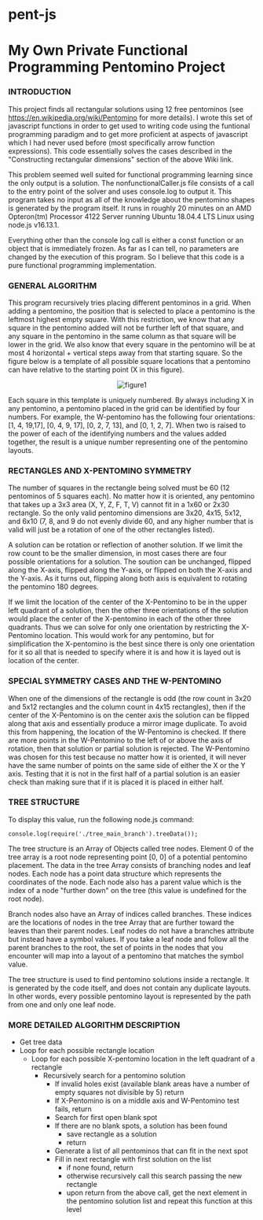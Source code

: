 # pent-js

# My Own Private Functional Programming Pentomino Project

### INTRODUCTION
This project finds all rectangular solutions using 12 free pentominos
(see https://en.wikipedia.org/wiki/Pentomino for more details).  I wrote
this set of javascript functions in order to get used to writing code using
the funtional programming paradigm and to get more proficient at aspects of
javascript which I had never used before (most specifically arrow function
expressions).  This code essentially solves the cases described in the
"Constructing rectangular dimensions" section of the above Wiki link.

This problem seemed well suited for functional programming learning since the
only output is a solution.  The nonfunctionalCaller.js file consists of a call
to the entry point of the solver and uses console.log to output it.  This
program takes no input as all of the knowledge about the pentomino shapes
is generated by the program itself.  It runs in roughly 20 minutes on an AMD
Opteron(tm) Processor 4122 Server running Ubuntu 18.04.4 LTS Linux using
node.js v16.13.1.

Everything other than the console log call is either a const function
or an object that is immediately frozen.  As far as I can tell, no parameters
are changed by the execution of this program.  So I believe that this code is
a pure functional programming implementation.

### GENERAL ALGORITHM
This program recursively tries placing different pentominos in a grid.  When adding
a pentomino, the position that is selected to place a pentomino is the leftmost highest
empty square.  With this restriction, we know that any square in the pentomino added will
not be further left of that square, and any square in the pentomino in the same column
as that square will be lower in the grid.  We also know that every square in the pentomino
will be at most 4 horizontal + vertical steps away from that starting square.  So the figure
below is a template of all possible square locations that a pentomino can have relative to
the starting point (X in this figure).

 <p align="center">
 <img src="http://www.warrensusui.com/toybox/src/drawings/figure1.png" alt="figure1"/>
 </p>

Each square in this template is uniquely numbered.  By always including X in any pentomino,
a pentomino placed in the grid can be identified by four numbers.  For example, the W-pentomino
has the following four orientations: [1, 4, 19,17], [0, 4, 9, 17], [0, 2, 7, 13], and [0, 1, 2, 7].
When two is raised to the power of each of the identifying numbers and the values added together,
the result is a unique number representing one of the pentomino layouts.

### RECTANGLES AND X-PENTOMINO SYMMETRY

The number of squares in the rectangle being solved must be 60 (12 pentominos of 5 squares each).
No matter how it is oriented, any pentomino that takes up a 3x3 area (X, Y, Z, F, T, V) cannot fit
in a 1x60 or 2x30 rectangle.  So the only valid pentomino dimensions are 3x20, 4x15, 5x12, and 6x10
(7, 8, and 9 do not evenly divide 60, and any higher number that is valid will just be a rotation of
one of the other rectangles listed).

A solution can be rotation or reflection of another solution.  If we limit the row count to be the
smaller dimension, in most cases there are four possible orientations for a solution.  The soution
can be unchanged, flipped along the X-axis, flipped along the Y-axis, or flipped on both the X-axis
and the Y-axis. As it turns out, flipping along both axis is equivalent to rotating the pentomino
180 degrees.

If we limit the location of the center of the X-Pentomino to be in the upper left quadrant of a
solution, then the other three orientations of the solution would place the center of the X-pentomino
in each of the other three quadrants.  Thus we can solve for only one orientation by restricting
the X-Pentomino location.  This would work for any pentomino, but for simplification the X-pentomino
is the best since there is only one orientation for it so all that is needed to specify where it is
and how it is layed out is location of the center.

### SPECIAL SYMMETRY CASES AND THE W-PENTOMINO

When one of the dimensions of the rectangle is odd (the row count in 3x20 and 5x12 rectangles and
the column count in 4x15 rectangles), then if the center of the X-Pentomino is on the center axis
the solution can be flipped along that axis and essentially produce a mirror image duplicate.  To
avoid this from happening, the location of the W-Pentomino is checked.  If there are more points
in the W-Pentomino to the left of or above the axis of rotation, then that solution or partial
solution is rejected.  The W-Pentomino was chosen for this test because no matter how it is oriented,
it will never have the same number of points on the same side of either the X or the Y axis.
Testing that it is not in the first half of a partial solution is an easier check than making sure
that if it is placed it is placed in either half.

### TREE STRUCTURE

To display this value, run the following node.js command:
```
console.log(require('./tree_main_branch').treeData());
```
The tree structure is an Array of Objects called tree nodes.  Element 0 of the tree array is a
root node representing point [0, 0] of a potential pentomino placement.  The data in the tree
Array consists of branching nodes and leaf nodes.  Each node has a point data structure which
represents the coordinates of the node. Each node also has a parent value which is the index
of a node "further down" on the tree (this value is undefined for the root node).

Branch nodes also have an Array of indices called branches.  These indices are the locations of
nodes in the tree Array that are further toward the leaves than their parent nodes.  Leaf nodes do
not have a branches attribute but instead have a symbol values.  If you take a leaf node and
follow all the parent branches to the root, the set of points in the nodes that you encounter will
map into a layout of a pentomino that matches the symbol value.

The tree structure is used to find pentomino solutions inside a rectangle.  It is generated by the
code itself, and does not contain any duplicate layouts.  In other words, every possible pentomino
layout is represented by the path from one and only one leaf node.

### MORE DETAILED ALGORITHM DESCRIPTION

* Get tree data
* Loop for each possible rectangle location
    * Loop for each possible X-pentomino location in the left quadrant of a rectangle
        * Recursively search for a pentomino solution
            * If invalid holes exist (available blank areas have a number of empty squares not divisible by 5) return
            * If X-Pentomino is on a middle axis and W-Pentomino test fails, return
            * Search for first open blank spot
            * If there are no blank spots, a solution has been found
                * save rectangle as a solution
                * return
            * Generate a list of all pentominos that can fit in the next spot
            * Fill in next rectangle with first solution on the list
                * if none found, return
                * otherwise recursively call this search passing the new rectangle
                * upon return from the above call, get the next element in the pentomino solution list and repeat this function at this level

